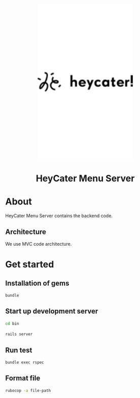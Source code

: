 <div align="center">
  <a href="https://github.com/heycater-menu">
    <img src="../client/src/design-system/assets/icn-logo.png" alt="logo" width="300" />
  </a>
</div>

<h1 align="center">HeyCater Menu Server</h1>

# About

HeyCater Menu Server contains the backend code.

## Architecture

We use MVC code architecture.

# Get started

## Installation of gems

```bash
bundle
```

## Start up development server

```bash
cd bin

rails server
```

## Run test

```bash
bundle exec rspec
```

## Format file

```bash
rubocop -a file-path
```
